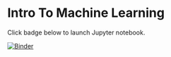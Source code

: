 # Intro To Machine Learning

Click badge below to launch Jupyter notebook.


[![Binder](https://mybinder.org/badge.svg)](https://mybinder.org/v2/gh/https%3A%2F%2Fmybinder.org%2Fv2%2Fgh%2Fjrigelo%2FIntro_to_Machine_Learning/master)
